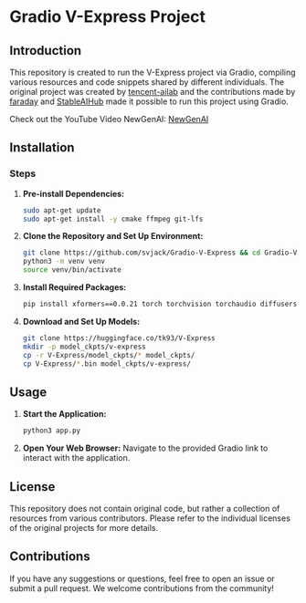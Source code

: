 # Gradio V-Express Project

## Introduction

This repository is created to run the V-Express project via Gradio, compiling various resources and code snippets shared by different individuals. The original project was created by [tencent-ailab](https://github.com/tencent-ailab/V-Express) and the contributions made by [faraday](https://github.com/faraday) and [StableAIHub](https://www.youtube.com/@StableAIHub) made it possible to run this project using Gradio.

Check out the YouTube Video NewGenAI:
[NewGenAI](https://youtu.be/OFt6a2rR8GY?si=S82ZwP1w1OJvlYJR)

## Installation

### Steps

1. **Pre-install Dependencies:**
   ```bash
   sudo apt-get update
   sudo apt-get install -y cmake ffmpeg git-lfs
   ```

2. **Clone the Repository and Set Up Environment:**
   ```bash
   git clone https://github.com/svjack/Gradio-V-Express && cd Gradio-V-Express
   python3 -m venv venv
   source venv/bin/activate
   ```

3. **Install Required Packages:**
   ```bash
   pip install xformers==0.0.21 torch torchvision torchaudio diffusers==0.24.0 imageio-ffmpeg==0.4.9 omegaconf==2.2.3 onnxruntime-gpu==1.16.3 safetensors==0.4.2 transformers==4.30.2 einops==0.4.1 tqdm==4.66.1 av==11.0.0 accelerate insightface dlib gradio
   ```

4. **Download and Set Up Models:**
   ```bash
   git clone https://huggingface.co/tk93/V-Express
   mkdir -p model_ckpts/v-express
   cp -r V-Express/model_ckpts/* model_ckpts/
   cp V-Express/*.bin model_ckpts/v-express/
   ```

<!--
5. **Modify `app.py` to Use `.bin` Files:**
   ```bash
   sed -i 's/\.pth/\.bin/g' app.py
   ```
-->

## Usage

1. **Start the Application:**
   ```bash
   python3 app.py
   ```

2. **Open Your Web Browser:**
   Navigate to the provided Gradio link to interact with the application.

## License

This repository does not contain original code, but rather a collection of resources from various contributors. Please refer to the individual licenses of the original projects for more details.

## Contributions

If you have any suggestions or questions, feel free to open an issue or submit a pull request. We welcome contributions from the community!
